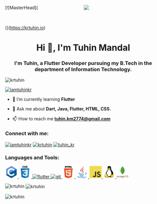 [![MasterHead](<picture> <img align="right" src="https://github.com/7oSkaaa/7oSkaaa/blob/main/Images/Right_Side.gif?raw=true" width = 250px></picture>

<br><br>
)](https://krtuhin.io)
<h1 align="center">Hi 👋, I'm Tuhin Mandal</h1>
<h3 align="center">I'm Tuhin, a Flutter Developer pursuing my B.Tech in the department of Information Technology.</h3>

<p align="left"> <img src="https://komarev.com/ghpvc/?username=krtuhin&label=Profile%20views&color=0e75b6&style=flat" alt="krtuhin" /> </p>

<p align="left"> <a href="https://twitter.com/iamtuhinkr" target="blank"><img src="https://img.shields.io/twitter/follow/iamtuhinkr?logo=twitter&style=for-the-badge" alt="iamtuhinkr" /></a> </p>

- 🌱 I’m currently learning **Flutter**

- 💬 Ask me about **Dart, Java, Flutter, HTML, CSS.**

- 📫 How to reach me **tuhin.km2774@gmail.com**

<h3 align="left">Connect with me:</h3>
<p align="left">
<a href="https://twitter.com/iamtuhinkr" target="blank"><img align="center" src="https://raw.githubusercontent.com/rahuldkjain/github-profile-readme-generator/master/src/images/icons/Social/twitter.svg" alt="iamtuhinkr" height="30" width="40" /></a>
<a href="https://linkedin.com/in/krtuhin" target="blank"><img align="center" src="https://raw.githubusercontent.com/rahuldkjain/github-profile-readme-generator/master/src/images/icons/Social/linked-in-alt.svg" alt="krtuhin" height="30" width="40" /></a>
<a href="https://www.leetcode.com/tuhin_kr" target="blank"><img align="center" src="https://raw.githubusercontent.com/rahuldkjain/github-profile-readme-generator/master/src/images/icons/Social/leet-code.svg" alt="tuhin_kr" height="30" width="40" /></a>
</p>

<h3 align="left">Languages and Tools:</h3>
<p align="left"> <a href="https://www.cprogramming.com/" target="_blank" rel="noreferrer"> <img src="https://raw.githubusercontent.com/devicons/devicon/master/icons/c/c-original.svg" alt="c" width="40" height="40"/> </a> <a href="https://www.w3schools.com/css/" target="_blank" rel="noreferrer"> <img src="https://raw.githubusercontent.com/devicons/devicon/master/icons/css3/css3-original-wordmark.svg" alt="css3" width="40" height="40"/> </a> <a href="https://flutter.dev" target="_blank" rel="noreferrer"> <img src="https://www.vectorlogo.zone/logos/flutterio/flutterio-icon.svg" alt="flutter" width="40" height="40"/> </a> <a href="https://git-scm.com/" target="_blank" rel="noreferrer"> <img src="https://www.vectorlogo.zone/logos/git-scm/git-scm-icon.svg" alt="git" width="40" height="40"/> </a> <a href="https://www.w3.org/html/" target="_blank" rel="noreferrer"> <img src="https://raw.githubusercontent.com/devicons/devicon/master/icons/html5/html5-original-wordmark.svg" alt="html5" width="40" height="40"/> </a> <a href="https://www.java.com" target="_blank" rel="noreferrer"> <img src="https://raw.githubusercontent.com/devicons/devicon/master/icons/java/java-original.svg" alt="java" width="40" height="40"/> </a> <a href="https://developer.mozilla.org/en-US/docs/Web/JavaScript" target="_blank" rel="noreferrer"> <img src="https://raw.githubusercontent.com/devicons/devicon/master/icons/javascript/javascript-original.svg" alt="javascript" width="40" height="40"/> </a> <a href="https://www.linux.org/" target="_blank" rel="noreferrer"> <img src="https://raw.githubusercontent.com/devicons/devicon/master/icons/linux/linux-original.svg" alt="linux" width="40" height="40"/> </a> <a href="https://www.mongodb.com/" target="_blank" rel="noreferrer"> <img src="https://raw.githubusercontent.com/devicons/devicon/master/icons/mongodb/mongodb-original-wordmark.svg" alt="mongodb" width="40" height="40"/> </a> </p>

<p><img align="left" src="https://github-readme-stats.vercel.app/api/top-langs?username=krtuhin&show_icons=true&locale=en&layout=compact" alt="krtuhin" /></p>

<p>&nbsp;<img align="center" src="https://github-readme-stats.vercel.app/api?username=krtuhin&show_icons=true&locale=en" alt="krtuhin" /></p>

<p><img align="center" src="https://github-readme-streak-stats.herokuapp.com/?user=krtuhin&" alt="krtuhin" /></p>

